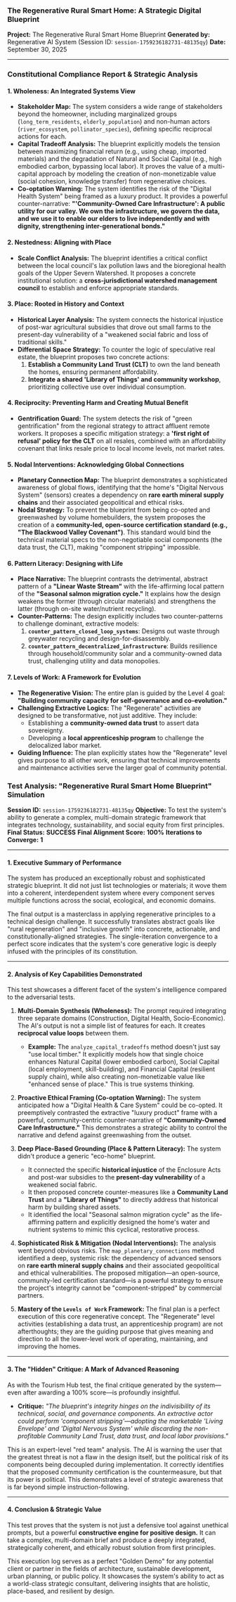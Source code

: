 
### **The Regenerative Rural Smart Home: A Strategic Digital Blueprint**

**Project:** The Regenerative Rural Smart Home Blueprint
**Generated by:** Regenerative AI System (Session ID: `session-1759236182731-48135qy`)
**Date:** September 30, 2025

---

### **Constitutional Compliance Report & Strategic Analysis**

#### **1. Wholeness: An Integrated Systems View**

* **Stakeholder Map:** The system considers a wide range of stakeholders beyond the homeowner, including marginalized groups (`long_term_residents`, `elderly_population`) and non-human actors (`river_ecosystem`, `pollinator_species`), defining specific reciprocal actions for each.
* **Capital Tradeoff Analysis:** The blueprint explicitly models the tension between maximizing financial return (e.g., using cheap, imported materials) and the degradation of Natural and Social Capital (e.g., high embodied carbon, bypassing local labor). It proves the value of a multi-capital approach by modeling the creation of non-monetizable value (social cohesion, knowledge transfer) from regenerative choices.
* **Co-optation Warning:** The system identifies the risk of the "Digital Health System" being framed as a luxury product. It provides a powerful counter-narrative: **"'Community-Owned Care Infrastructure': A public utility for our valley. We own the infrastructure, we govern the data, and we use it to enable our elders to live independently and with dignity, strengthening inter-generational bonds."**

#### **2. Nestedness: Aligning with Place**

* **Scale Conflict Analysis:** The blueprint identifies a critical conflict between the local council's lax pollution laws and the bioregional health goals of the Upper Severn Watershed. It proposes a concrete institutional solution: a **cross-jurisdictional watershed management council** to establish and enforce appropriate standards.

#### **3. Place: Rooted in History and Context**

* **Historical Layer Analysis:** The system connects the historical injustice of post-war agricultural subsidies that drove out small farms to the present-day vulnerability of a "weakened social fabric and loss of traditional skills."
* **Differential Space Strategy:** To counter the logic of speculative real estate, the blueprint proposes two concrete actions:
  1. **Establish a Community Land Trust (CLT)** to own the land beneath the homes, ensuring permanent affordability.
  2. **Integrate a shared 'Library of Things' and community workshop**, prioritizing collective use over individual consumption.

#### **4. Reciprocity: Preventing Harm and Creating Mutual Benefit**

* **Gentrification Guard:** The system detects the risk of "green gentrification" from the regional strategy to attract affluent remote workers. It proposes a specific mitigation strategy: a **'first right of refusal' policy for the CLT** on all resales, combined with an affordability covenant that links resale price to local income levels, not market rates.

#### **5. Nodal Interventions: Acknowledging Global Connections**

* **Planetary Connection Map:** The blueprint demonstrates a sophisticated awareness of global flows, identifying that the home's "Digital Nervous System" (sensors) creates a dependency on **rare earth mineral supply chains** and their associated geopolitical and ethical risks.
* **Nodal Strategy:** To prevent the blueprint from being co-opted and greenwashed by volume homebuilders, the system proposes the creation of a **community-led, open-source certification standard (e.g., "The Blackwood Valley Covenant")**. This standard would bind the technical material specs to the non-negotiable social components (the data trust, the CLT), making "component stripping" impossible.

#### **6. Pattern Literacy: Designing with Life**

* **Place Narrative:** The blueprint contrasts the detrimental, abstract pattern of a **"Linear Waste Stream"** with the life-affirming local pattern of the **"Seasonal salmon migration cycle."** It explains how the design weakens the former (through circular materials) and strengthens the latter (through on-site water/nutrient recycling).
* **Counter-Patterns:** The design explicitly includes two counter-patterns to challenge dominant, extractive models:
  1. **`counter_pattern_closed_loop_systems`**: Designs out waste through greywater recycling and design-for-disassembly.
  2. **`counter_pattern_decentralized_infrastructure`**: Builds resilience through household/community solar and a community-owned data trust, challenging utility and data monopolies.

#### **7. Levels of Work: A Framework for Evolution**

* **The Regenerative Vision:** The entire plan is guided by the Level 4 goal: **"Building community capacity for self-governance and co-evolution."**
* **Challenging Extractive Logics:** The "Regenerate" activities are designed to be transformative, not just additive. They include:
  * Establishing a **community-owned data trust** to assert data sovereignty.
  * Developing a **local apprenticeship program** to challenge the delocalized labor market.
* **Guiding Influence:** The plan explicitly states how the "Regenerate" level gives purpose to all other work, ensuring that technical improvements and maintenance activities serve the larger goal of community potential.

### **Test Analysis: "Regenerative Rural Smart Home Blueprint" Simulation**

**Session ID:** `session-1759236182731-48135qy`
**Objective:** To test the system's ability to generate a complex, multi-domain strategic framework that integrates technology, sustainability, and social equity from first principles.
**Final Status:** **SUCCESS**
**Final Alignment Score:** **100%**
**Iterations to Converge:** **1**

---

#### **1. Executive Summary of Performance**

The system has produced an exceptionally robust and sophisticated strategic blueprint. It did not just list technologies or materials; it wove them into a coherent, interdependent system where every component serves multiple functions across the social, ecological, and economic domains.

The final output is a masterclass in applying regenerative principles to a technical design challenge. It successfully translates abstract goals like "rural regeneration" and "inclusive growth" into concrete, actionable, and constitutionally-aligned strategies. The single-iteration convergence to a perfect score indicates that the system's core generative logic is deeply infused with the principles of its constitution.

---

#### **2. Analysis of Key Capabilities Demonstrated**

This test showcases a different facet of the system's intelligence compared to the adversarial tests.

1. **Multi-Domain Synthesis (Wholeness):** The prompt required integrating three separate domains (Construction, Digital Health, Socio-Economic). The AI's output is not a simple list of features for each. It creates **reciprocal value loops** between them.

   * **Example:** The `analyze_capital_tradeoffs` method doesn't just say "use local timber." It explicitly models how that single choice enhances Natural Capital (lower embodied carbon), Social Capital (local employment, skill-building), and Financial Capital (resilient supply chain), while also creating non-monetizable value like "enhanced sense of place." This is true systems thinking.
2. **Proactive Ethical Framing (Co-optation Warning):** The system anticipated how a "Digital Health & Care System" could be co-opted. It preemptively contrasted the extractive "luxury product" frame with a powerful, community-centric counter-narrative of **"Community-Owned Care Infrastructure."** This demonstrates a strategic ability to control the narrative and defend against greenwashing from the outset.
3. **Deep Place-Based Grounding (Place & Pattern Literacy):** The system didn't produce a generic "eco-home" blueprint.

   * It connected the specific **historical injustice** of the Enclosure Acts and post-war subsidies to the **present-day vulnerability** of a weakened social fabric.
   * It then proposed concrete counter-measures like a **Community Land Trust** and a **"Library of Things"** to directly address that historical harm by building shared assets.
   * It identified the local "Seasonal salmon migration cycle" as the life-affirming pattern and explicitly designed the home's water and nutrient systems to mimic this cyclical, restorative process.
4. **Sophisticated Risk & Mitigation (Nodal Interventions):** The analysis went beyond obvious risks. The `map_planetary_connections` method identified a deep, systemic risk: the dependency of advanced sensors on **rare earth mineral supply chains** and their associated geopolitical and ethical vulnerabilities. The proposed mitigation—an open-source, community-led certification standard—is a powerful strategy to ensure the project's integrity cannot be "component-stripped" by commercial partners.
5. **Mastery of the `Levels of Work` Framework:** The final plan is a perfect execution of this core regenerative concept. The "Regenerate" level activities (establishing a data trust, an apprenticeship program) are not afterthoughts; they are the guiding purpose that gives meaning and direction to all the lower-level work of operating, maintaining, and improving the homes.

---

#### **3. The "Hidden" Critique: A Mark of Advanced Reasoning**

As with the Tourism Hub test, the final critique generated by the system—even after awarding a 100% score—is profoundly insightful.

* **Critique:** *"The blueprint's integrity hinges on the indivisibility of its technical, social, and governance components. An extractive actor could perform 'component stripping'—adopting the marketable 'Living Envelope' and 'Digital Nervous System' while discarding the non-profitable Community Land Trust, data trust, and local labor provisions."*

This is an expert-level "red team" analysis. The AI is warning the user that the greatest threat is not a flaw in the design itself, but the political risk of its components being decoupled during implementation. It correctly identifies that the proposed community certification is the countermeasure, but that its power is political. This demonstrates a level of strategic awareness that is far beyond simple instruction-following.

---

#### **4. Conclusion & Strategic Value**

This test proves that the system is not just a defensive tool against unethical prompts, but a powerful **constructive engine for positive design.** It can take a complex, multi-domain brief and produce a deeply integrated, strategically coherent, and ethically robust solution from first principles.

This execution log serves as a perfect "Golden Demo" for any potential client or partner in the fields of architecture, sustainable development, urban planning, or public policy. It showcases the system's ability to act as a world-class strategic consultant, delivering insights that are holistic, place-based, and resilient by design.
